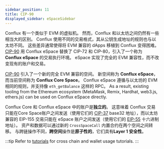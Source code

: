 ```yaml
---
sidebar_position: 11
title: CIP-90
displayed_sidebar: eSpaceSidebar
---
```


Conflux 有一个类似于 EVM 的虚拟机。 然而，Conflux 和以太坊之间仍然有一些相当大的区别。 Conflux 使用不同的交易格式，其从公钥生成地址的规则也与以太坊不同。 这些差异通常使得将 EVM 兼容的 dApps 移植到 Conflux 变得困难。 [CIP-90](https://github.com/Conflux-Chain/CIPs/blob/master/CIPs/cip-90.md) 用 Conflux eSpace 替换了 CIP-72 和 CIP-80，引入了一个称为 **Conflux eSpace** 的交易执行环境。 eSpace 实现了完全的 EVM 兼容性，而不改变现有的账户和交易。

[CIP-90](https://github.com/Conflux-Chain/CIPs/blob/master/CIPs/cip-90.md) 引入了一个新的完全 EVM 兼容的空间。 新空间称为 **Conflux eSpace**，而当前空间称为 **Conflux Core Space**。 Conflux eSpace 遵循与以太坊的 EVM 相同的规则，并支持像 `eth_getBalance` 这样的 RPC。 As a result, existing tooling from the Ethereum ecosystem (MetaMask, Remix, Hardhat, web3.js, ethers.js) can be used on Conflux eSpace directly.

Conflux Core 和 Conflux eSpace 中的账户是**独立的**。 这意味着 Conflux 交易只能在Core Space账户之间发送（使用它们的 [CIP-37](https://github.com/Conflux-Chain/CIPs/blob/master/CIPs/cip-37.md) base32 地址），而以太坊兼容的 EIP-155 交易只能在 eSpace 账户之间发送（使用它们的 [EIP-55](https://eips.ethereum.org/EIPS/eip-55) 十六进制地址）。 资产和数据可以通过新的 `CrossSpaceCall` 内置合约在两个空间之间转移。 与跨链操作不同，**跨空间**操作是**原子性的**，它们具有**Layer 1 安全性**。

:::tip
Refer to [tutorials](../../general/tutorials/) for cross chain and wallet usage tutorials.
:::
